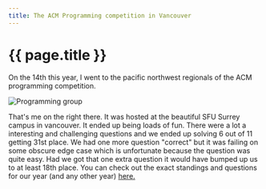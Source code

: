 ```yaml
---
title: The ACM Programming competition in Vancouver
---
```


{{ page.title }}
================

On the 14th this year, I went to the pacific northwest regionals of the ACM programming competition.

![Programming group]({{site.url}}/assets/images/comp_group.jpg)

That's me on the right there. It was hosted at the beautiful SFU Surrey campus in vancouver. It ended up being loads of fun.
There were a lot a interesting and challenging questions and we ended up solving 6 out of 11 getting 31st place.
We had one more question "correct" but it was failing on some obscure edge case which is unfortunate because the question was quite
easy. Had we got that one extra question it would have bumped up us to at least 18th place. You can check out the exact standings
and questions for our year (and any other year) [here.](http://www.acmicpc-pacnw.org/results.htm)